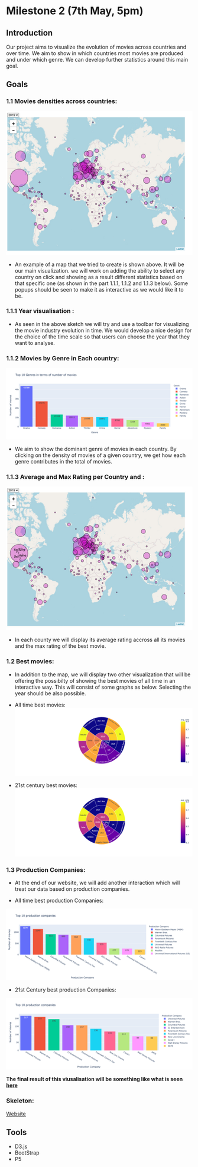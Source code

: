 # Milestone 2 (7th May, 5pm)

## Introduction
Our project aims to visualize the evolution of movies across countries and over time. We aim to show in which countries most movies are produced and under which genre. We can develop further statistics around this main goal.

## Goals
### 1.1 Movies densities across countries:
![image](../Figures/World_map.jpeg)

- An example of a map that we tried to create is shown above. It will be our main visualization. we will work on adding the ability to select any country on click and showing as a result different statistics based on that specific one (as shown in the part 1.1.1, 1.1.2 and 1.1.3 below). Some popups should be seen to make it as interactive as we would like it to be.

### 1.1.1 Year visualisation :
- As seen in the above sketch we will try and use a toolbar for visualizing the movie industry evolution in time. We would develop a nice design for the choice of the time scale so that users can choose the year that they want to analyse.

### 1.1.2 Movies by Genre in Each country:
![image](../Figures/moviesByGenre.png)
- We aim to show the dominant genre of movies in each country. By clicking on the density of movies of a given country, we get how each genre contributes in the total of movies.

### 1.1.3 Average and Max Rating per Country and :
![image](../Figures/World_map_avg_rating.jpeg)

- In each county we will display its average rating accross all its movies and the max rating of the best movie.

### 1.2 Best movies:
- In addition to the map, we will display two other visualization that will be offering the possibilty of showing the best movies of all time in an interactive way. This will consist of some graphs as below. Selecting the year should be also possible.
- All time best movies:
![image](../Figures/bestMovies.png)

- 21st century best movies:
![image](../Figures/bestMovies21st.png)

### 1.3 Production Companies:
- At the end of our website, we will add another interaction which will treat our data based on production companies.

- All time best production Companies:

![image](../Figures/allTimeBestComp.png)

- 21st Century best production Companies:

![image](../Figures/21stBestComp.png)

**The final result of this viusalisation will be something like what is seen [here](https://flowingdata.com/2019/02/20/franchise-box-office/)**

### Skeleton:
[Website](https://com-480-data-visualization.github.io/data-visualization-project-2021-mns/website/)


## Tools
- D3.js
- BootStrap
- P5